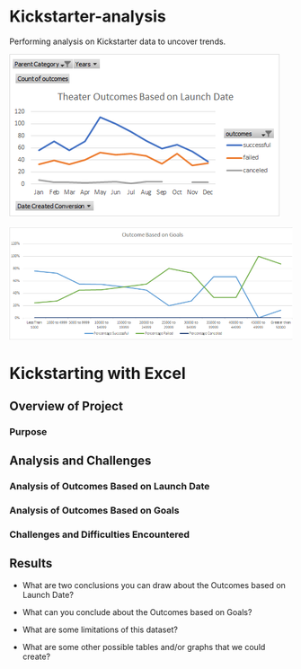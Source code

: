 # Kickstarter-analysis
Performing analysis on Kickstarter data to uncover trends.

![Teater_based_Outcome](Theater_Outcomes_VS_Launch.png)

![Outcome_basedon_Goals](outcomes_VS_Goals.png)

# Kickstarting with Excel

## Overview of Project

### Purpose

## Analysis and Challenges

### Analysis of Outcomes Based on Launch Date

### Analysis of Outcomes Based on Goals

### Challenges and Difficulties Encountered

## Results

- What are two conclusions you can draw about the Outcomes based on Launch Date?

- What can you conclude about the Outcomes based on Goals?

- What are some limitations of this dataset?

- What are some other possible tables and/or graphs that we could create?


